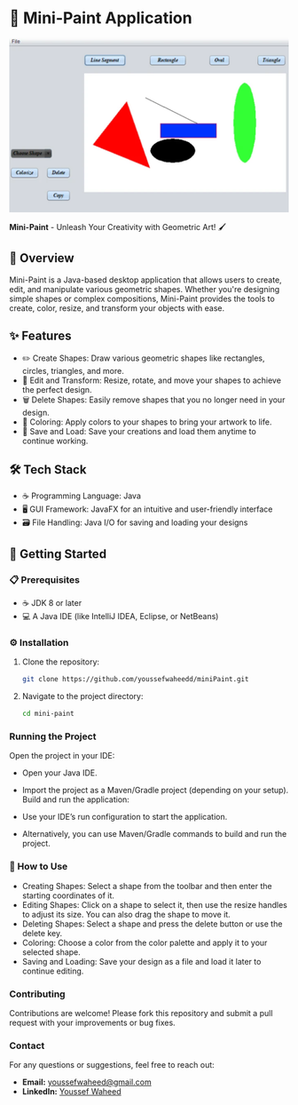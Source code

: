 # 🎨 Mini-Paint Application

![Thumbnail](image/thumbnail.png)

**Mini-Paint** -  Unleash Your Creativity with Geometric Art! 🖌️

## 📝 Overview

Mini-Paint is a Java-based desktop application that allows users to create, edit, and manipulate various geometric shapes. Whether you're designing simple shapes or complex compositions, Mini-Paint provides the tools to create, color, resize, and transform your objects with ease.

## ✨ Features

* ✏️ Create Shapes: Draw various geometric shapes like rectangles, circles, triangles, and more.
* 🔄 Edit and Transform: Resize, rotate, and move your shapes to achieve the perfect design.
* 🗑️ Delete Shapes: Easily remove shapes that you no longer need in your design.
* 🎨 Coloring: Apply colors to your shapes to bring your artwork to life.
* 💾 Save and Load: Save your creations and load them anytime to continue working.


## 🛠️ Tech Stack

* ☕ Programming Language: Java
* 🖥️ GUI Framework: JavaFX for an intuitive and user-friendly interface
* 🗃️ File Handling: Java I/O for saving and loading your designs

## 🚀 Getting Started

### 📋 Prerequisites
* ☕ JDK 8 or later
* 💻 A Java IDE (like IntelliJ IDEA, Eclipse, or NetBeans)

### ⚙️ Installation
1. Clone the repository:
   ```bash
   git clone https://github.com/youssefwaheedd/miniPaint.git
2. Navigate to the project directory:
   ```bash
   cd mini-paint
   
### Running the Project
Open the project in your IDE:

* Open your Java IDE.
* Import the project as a Maven/Gradle project (depending on your setup).
Build and run the application:

* Use your IDE’s run configuration to start the application.
* Alternatively, you can use Maven/Gradle commands to build and run the project.


### 🎨 How to Use

  * Creating Shapes: Select a shape from the toolbar and then enter the starting coordinates of it.
  * Editing Shapes: Click on a shape to select it, then use the resize handles to adjust its size. You can also drag the shape to move it.
  * Deleting Shapes: Select a shape and press the delete button or use the delete key.
  * Coloring: Choose a color from the color palette and apply it to your selected shape.
  * Saving and Loading: Save your design as a file and load it later to continue editing.


### Contributing
Contributions are welcome! Please fork this repository and submit a pull request with your improvements or bug fixes.


### Contact

For any questions or suggestions, feel free to reach out:

- **Email:** [youssefwaheed@gmail.com](mailto:youssefwaheed@gmail.com)
- **LinkedIn:** [Youssef Waheed](https://linkedin.com/in/youssefwaheed)
